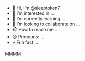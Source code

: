 - 👋 Hi, I’m @sleeptoken7
- 👀 I’m interested in ...
- 🌱 I’m currently learning ...
- 💞️ I’m looking to collaborate on ...
- 📫 How to reach me ...
- 😄 Pronouns: ...
- ⚡ Fun fact: ...

<!---
sleeptoken7/sleeptoken7 is a ✨ special ✨ repository because its `README.md` (this file) appears on your GitHub profile.
You can click the Preview link     to take a look at your changes.
--->MMMM

